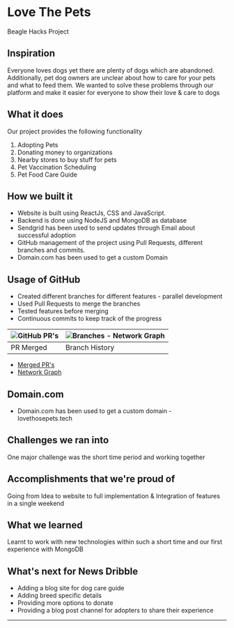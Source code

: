 # Love The Pets
Beagle Hacks Project

## Inspiration
Everyone loves dogs yet there are plenty of dogs which are abandoned. Additionally, pet dog owners are unclear about how to care for your pets and what to feed them. We wanted to solve these problems through our platform and make it easier for everyone to show their love & care to dogs

## What it does
Our project provides the following functionality
1. Adopting Pets
2. Donating money to organizations
3. Nearby stores to buy stuff for pets
4. Pet Vaccination Scheduling
5. Pet Food Care Guide

## How we built it
- Website is built using ReactJs, CSS and JavaScript.
- Backend is done using NodeJS and MongoDB as database
- Sendgrid has been used to send updates through Email about successful adoption
- GitHub management of the project using Pull Requests, different branches and commits.
- Domain.com has been used to get a custom Domain

## Usage of GitHub
- Created different branches for different features - parallel development
- Used Pull Requests to merge the branches
- Tested features before merging
- Continuous commits to keep track of the progress

|![GitHub PR's](https://github.com/Adesh-123/Love-Those-pets/blob/main/pr.jpg)| ![Branches - Network Graph](https://github.com/Adesh-123/Love-Those-pets/blob/main/network%20graph.jpg)
|-|-|
| PR Merged  | Branch History |

- [Merged PR's](https://github.com/Adesh-123/Love-Those-pets/pulls?q=is%3Apr+is%3Aclosed)
- [Network Graph](https://github.com/Adesh-123/Love-Those-pets/blob/main/network%20graph.jpg)

## Domain.com
- Domain.com has been used to get a custom domain - lovethosepets.tech

## Challenges we ran into
One major challenge was the short time period and working together 

## Accomplishments that we're proud of
Going from Idea to website to full implementation & Integration of features in a single weekend

## What we learned
Learnt to work with new technologies within such a short time and our first experience with MongoDB

## What's next for News Dribble
- Adding a blog site for dog care guide
- Adding breed specific details
- Providing more options to donate
- Providing a blog post channel for adopters to share their experience

<hr>
